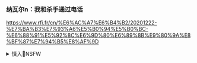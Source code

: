 ### 纳瓦尔n：我和杀手通过电话
https://www.rfi.fr/cn/%E6%AC%A7%E6%B4%B2/20201222-%E7%BA%B3%E7%93%A6%E5%B0%94%E5%B0%BC-%E6%88%91%E5%92%8C%E6%9D%80%E6%89%8B%E9%80%9A%E8%BF%87%E7%94%B5%E8%AF%9D

<details><summary>慎入🔞NSFW</summary>

Not Safe For Work
<img src="https://upload.wikimedia.org/wikipedia/commons/thumb/d/d3/Biohazard_Symbol_Specification.png/210px-Biohazard_Symbol_Specification.png">

<details><summary><b>风险自理Use At Your Own Risk🈲</summary>

纳瓦尔n当地时间21日表示，他乔装打扮成该g一名高级g员用电话联络到一名特工，成功说服对方透露当局试图暗杀他的过程，并得知毒药是放在纳瓦尔n的内裤里。

纳瓦尔尼在发布在网站上的一段录像中表示，他冒充e罗s安全理事会助理秘书长，与一名试图杀害他的特工电话联络。

</details>
</details>
